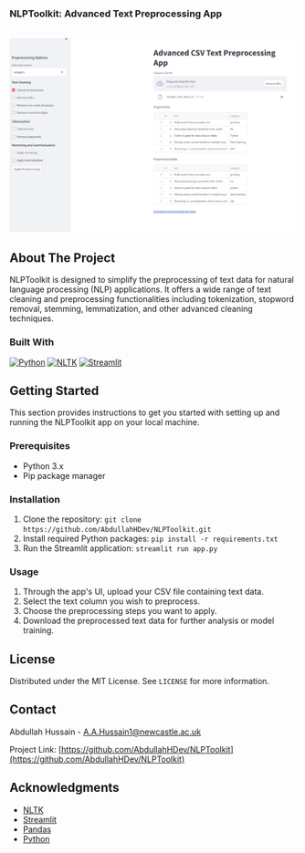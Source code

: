 <h3 align="left">NLPToolkit: Advanced Text Preprocessing App</h3>
</div>

<br>

<img src="https://github.com/AbdullahHDev/NLPToolkit/blob/main/assets/img1.png" width="900">

## About The Project

NLPToolkit is designed to simplify the preprocessing of text data for natural language processing (NLP) applications. It offers a wide range of text cleaning and preprocessing functionalities including tokenization, stopword removal, stemming, lemmatization, and other advanced cleaning techniques.

### Built With

[![Python][Python-badge]][Python-url]
[![NLTK][NLTK-badge]][NLTK-url]
[![Streamlit][Streamlit-badge]][Streamlit-url]

## Getting Started

This section provides instructions to get you started with setting up and running the NLPToolkit app on your local machine.

### Prerequisites

- Python 3.x
- Pip package manager

### Installation

1. Clone the repository: `git clone https://github.com/AbdullahHDev/NLPToolkit.git`
2. Install required Python packages: `pip install -r requirements.txt`
3. Run the Streamlit application: `streamlit run app.py`

### Usage

1. Through the app's UI, upload your CSV file containing text data.
2. Select the text column you wish to preprocess.
3. Choose the preprocessing steps you want to apply.
4. Download the preprocessed text data for further analysis or model training.

## License

Distributed under the MIT License. See `LICENSE` for more information.

## Contact

Abdullah Hussain - A.A.Hussain1@newcastle.ac.uk

Project Link: [https://github.com/AbdullahHDev/NLPToolkit](https://github.com/AbdullahHDev/NLPToolkit)

## Acknowledgments

* [NLTK](https://www.nltk.org/)
* [Streamlit](https://streamlit.io/)
* [Pandas](https://pandas.pydata.org/)
* [Python](https://python.org/)

[Python-badge]: https://img.shields.io/badge/Python-3776AB.svg?style=for-the-badge&logo=python&logoColor=white
[Python-url]: https://python.org
[NLTK-badge]: https://img.shields.io/badge/NLTK-065475.svg?style=for-the-badge&logo=nltk&logoColor=white
[NLTK-url]: https://www.nltk.org/
[Streamlit-badge]: https://img.shields.io/badge/Streamlit-FF4B4B.svg?style=for-the-badge&logo=streamlit&logoColor=white
[Streamlit-url]: https://streamlit.io/

